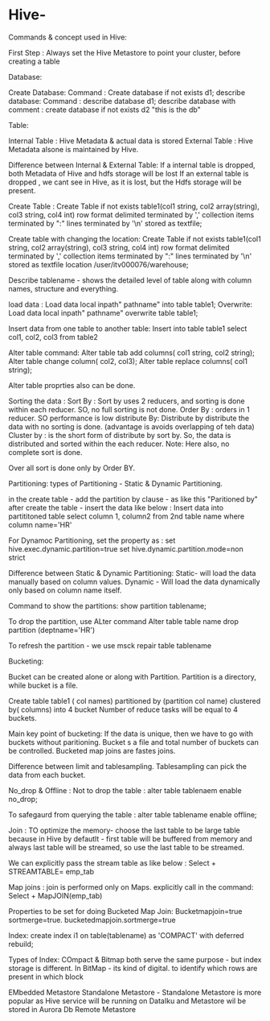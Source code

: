 # Hive-
Commands & concept used in Hive:

First Step : Always set the Hive Metastore to point your cluster, before creating a table

Database:

Create Database:   Command : Create database if not exists d1;
describe database: Command : describe database d1;
describe database with comment : create database if not exists d2 "this is the db"

Table:

Internal Table : Hive Metadata & actual data is stored
External Table : Hive Metadata alsone is maintained by Hive.

Difference between Internal & External Table: If a internal table is dropped, both Metadata of Hive and hdfs storage will be lost
                                              If an external table is dropped , we cant see in Hive, as it is lost, but the Hdfs storage will be present.

Create Table : Create Table if not exists table1(col1 string, col2 array(string), col3 string, col4 int) row format delimited terminated by ',' collection items terminated by ":" lines terminated by '\n' stored as textfile;

Create table with changing the location:  Create Table if not exists table1(col1 string, col2 array(string), col3 string, col4 int) row format delimited terminated by ',' collection items terminated by ":" lines terminated by '\n' stored as textfile location /user/itv000076/warehouse;

Describe tablename - shows the detailed level of table along with column names, structure and everything.

load data : Load data local inpath" pathname" into table table1;
Overwrite: Load data local inpath" pathname" overwrite table table1;


Insert data from one table to another table:
Insert into table table1 select col1, col2, col3 from table2

Alter table command: Alter table tab add columns( col1 string, col2 string);
                     Alter table change column( col2, col3);
                     Alter table replace columns( col1 string);
                    
 Alter table proprties also can be done.
 
 Sorting the data :
     Sort By : Sort by uses 2 reducers, and sorting is done within each reducer. SO, no full sorting is not done.
     Order By : orders in 1 reducer. SO performance is low
     distribute By: Distribute by distribute the data with no sorting is done. (advantage is avoids overlapping of teh data)
     Cluster by : is the short form of distribute by sort by. So, the data is distributed and sorted within the each reducer. Note: Here also, no complete sort is done.
     
Over all sort is done only by Order BY.

Partitioning:
types of Partitioning - Static & Dynamic Partitioning.

in the create table - add the partition by clause - as like this "Paritioned by"
after create the table - insert the data like below :
Insert data into partititoned table select column 1, column2 from 2nd table name where column name='HR'

For Dynamoc Partitioning, set the property as :
set hive.exec.dynamic.partition=true
set hive.dynamic.partition.mode=non strict

Difference between Static & Dynamic Partitioning: Static- will load the data manually based on column values.
                                                  Dynamic - Will load the data dynamically only based on column name itself.
                          
 Command to show the partitions: show partition tablename;
 
 To drop the partition, use ALter command
 Alter table table name drop partition (deptname='HR')
 
 To refresh the partition - we use msck repair table tablename
 
 Bucketing:
 
 Bucket can be created alone or along with Partition.
 Partition is a directory, while bucket is a file.
 
 Create table table1 ( col names) partitioned by (partition col name) clustered by( columns) into 4 bucket
 Number of reduce tasks will be equal to 4 buckets.
 
 Main key point of bucketing: If the data is unique, then we have to go with buckets without paritioning. Bucket s a file and total number of buckets can be controlled.
 Bucketed map joins are fastes joins.
 
 Difference between limit and tablesampling.
 Tablesampling can pick the data from each bucket.
 
 No_drop & Offline :
 Not to drop the table : alter table tablenaem enable no_drop;
 
 To safegaurd from querying the table : alter table tablename enable offline;
 
 Join :
 TO optimize the memory- choose the last table to be large table
 because in Hive by defautlt - first table will be buffered from memory and always last table will be streamed, so use the last table to be streamed.
 
 We can explicitly pass the stream table as like below :
 Select + STREAMTABLE= emp_tab
 
 Map joins :
 join is performed only on Maps.
 explicitly call in the command:
  Select + MapJOIN(emp_tab)
  
  Properties to be set for doing Bucketed Map Join:
  Bucketmapjoin=true
  sortmerge=true.
  bucketedmapjoin.sortmerge=true
  
  Index:
  create index i1 on table(tablename) as 'COMPACT' with deferred rebuild;
  
  Types of Index: COmpact & Bitmap
  both serve the same purpose - but index storage is different.
  In BitMap - its kind of digital.
  to identify which rows are present in which block
  
  EMbedded Metastore
  Standalone Metastore - Standalone Metastore is more popular as Hive service will be running on DataIku and Metastore wil be stored in Aurora Db
  Remote Metastore
 
 
 
